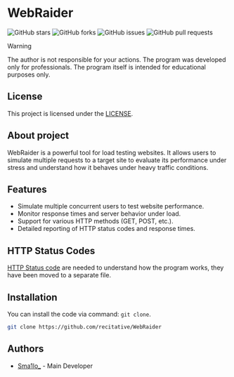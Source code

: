 # WebRaider

![GitHub stars](https://img.shields.io/github/stars/recitative/WebRaider?style=social)
![GitHub forks](https://img.shields.io/github/forks/recitative/WebRaider?style=social)
![GitHub issues](https://img.shields.io/github/issues/recitative/WebRaider)
![GitHub pull requests](https://img.shields.io/github/issues-pr/recitative/WebRaider)

> [!WARNING]
> The author is not responsible for your actions. The program was developed only for professionals. The program itself is intended for educational purposes only.  

## License

This project is licensed under the [LICENSE](https://github.com/recitative/WebRaider/blob/main/LICENSE).

## About project

WebRaider is a powerful tool for load testing websites. It allows users to simulate multiple requests to a target site to evaluate its performance under stress and understand how it behaves under heavy traffic conditions.

## Features

- Simulate multiple concurrent users to test website performance.
- Monitor response times and server behavior under load.
- Support for various HTTP methods (GET, POST, etc.).
- Detailed reporting of HTTP status codes and response times.

## HTTP Status Codes

 [HTTP Status code](https://github.com/recitative/WebRaider/blob/main/HTTP_STATUS_CODES.md) are needed to understand how the program works, they have been moved to a separate file.

## Installation

You can install the code via command: ``git clone``.

```bash
git clone https://github.com/recitative/WebRaider
```

## Authors

- [Sma1lo_](https://github.com/Sma1lo) - Main Developer